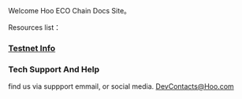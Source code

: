 Welcome Hoo ECO Chain Docs Site。

Resources list：

### [Testnet Info](en-us/testnet.md)

### Tech Support And Help

find us via suppport emmail, or social media.
<DevContacts@Hoo.com>